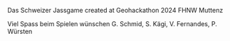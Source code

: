 Das Schweizer Jassgame
created at Geohackathon 2024 FHNW Muttenz

Viel Spass beim Spielen wünschen G. Schmid, S. Kägi, V. Fernandes, P. Würsten
